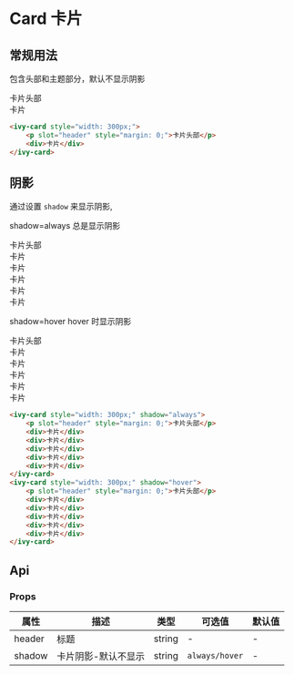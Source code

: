 # Card 卡片

## 常规用法

包含头部和主题部分，默认不显示阴影

<ivy-card style="width: 300px;">
    <p slot="header" style="margin: 0;">卡片头部</p>
    <div>卡片</div>
</ivy-card>

```html
<ivy-card style="width: 300px;">
    <p slot="header" style="margin: 0;">卡片头部</p>
    <div>卡片</div>
</ivy-card>
```

## 阴影

通过设置 `shadow` 来显示阴影,

<ivy-space size="custom" gap="50px">
<div>
<p>shadow=always 总是显示阴影</p>
<ivy-card style="width: 300px;" shadow="always">
    <p slot="header" style="margin: 0;">卡片头部</p>
    <div>卡片</div>
    <div>卡片</div>
    <div>卡片</div>
    <div>卡片</div>
    <div>卡片</div>
</ivy-card>
</div>
<div>
<p>shadow=hover hover 时显示阴影</p>
<ivy-card style="width: 300px;" shadow="hover">
    <p slot="header" style="margin: 0;">卡片头部</p>
    <div>卡片</div>
    <div>卡片</div>
    <div>卡片</div>
    <div>卡片</div>
    <div>卡片</div>
</ivy-card>
</div>
</ivy-space>

```html
<ivy-card style="width: 300px;" shadow="always">
    <p slot="header" style="margin: 0;">卡片头部</p>
    <div>卡片</div>
    <div>卡片</div>
    <div>卡片</div>
    <div>卡片</div>
    <div>卡片</div>
</ivy-card>
<ivy-card style="width: 300px;" shadow="hover">
    <p slot="header" style="margin: 0;">卡片头部</p>
    <div>卡片</div>
    <div>卡片</div>
    <div>卡片</div>
    <div>卡片</div>
    <div>卡片</div>
</ivy-card>
```

<!-- 增加注释，否则页面显示不完整 -->

## Api

### Props

| 属性   | 描述                | 类型   | 可选值         | 默认值 |
| ------ | ------------------- | ------ | -------------- | ------ |
| header | 标题                | string | -              | -      |
| shadow | 卡片阴影-默认不显示 | string | `always/hover` | -      |
